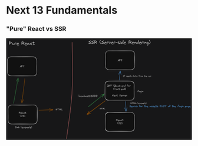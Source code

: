<div>
  <h1>Next 13 Fundamentals</h1>
  
  <div>
    <h3>"Pure" React vs SSR </h3>
    <img src=".github/ssr.png"  />
  </div>
  
<div>
